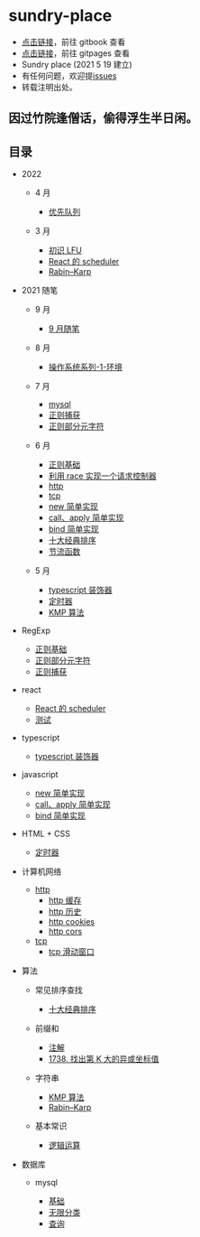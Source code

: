 # sundry-place

- [点击链接](https://18509149693.gitbook.io/secretbook/)，前往 gitbook 查看
- [点击链接](https://secret344.github.io/sundry-place/)，前往 gitpages 查看
- Sundry place (2021 5 19 建立)
- 有任何问题，欢迎提[issues](https://github.com/secret344/sundry-place/issues)
- 转载注明出处。

## 因过竹院逢僧话，偷得浮生半日闲。

## 目录

- 2022

  - 4 月

    - [优先队列](arithmetic/base/priority-queue.md)

  - 3 月
    - [初识 LFU](arithmetic/cache/LFU.md)
    - [React 的 scheduler](react/scheduler.md)
    - [Rabin–Karp](arithmetic/string/Rabin–Karp.md)

- 2021 随笔

  - 9 月

    - [9 月随笔](other/2021-9/1.md)

  - 8 月

    - [操作系统系列-1-环境](操作系统/实验环境.md)

  - 7 月

    - [mysql](mysql/index.md)
    - [正则捕获](regexp/capture.md)
    - [正则部分元字符](regexp/metacharacter.md)

  - 6 月
    - [正则基础](regexp/base.md)
    - [利用 race 实现一个请求控制器](javascript/race.md)
    - [http](network/http.md)
    - [tcp](network/tcp.md)
    - [new 简单实现](javascript/new.md)
    - [call、apply 简单实现](javascript/apply_call.md)
    - [bind 简单实现](javascript/bind.md)
    - [十大经典排序](2021/sort.md)
    - [节流函数](2021/throttle.md)
  - 5 月
    - [typescript 装饰器](typescript/decorators.md)
    - [定时器](html+css/Timers.md)
    - [KMP 算法](arithmetic/string/kmp.md)

- RegExp

  - [正则基础](regexp/base.md)
  - [正则部分元字符](regexp/metacharacter.md)
  - [正则捕获](regexp/capture.md)

- react

  - [React 的 scheduler](react/scheduler.md)
  - [测试](react/untitled-1ceshi.md)

- typescript

  - [typescript 装饰器](typescript/decorators.md)

- javascript

  - [new 简单实现](javascript/new.md)
  - [call、apply 简单实现](javascript/apply_call.md)
  - [bind 简单实现](javascript/bind.md)

- HTML + CSS

  - [定时器](html+css/Timers.md)

- 计算机网络

  - [http](network/http.md)
    - [http 缓存](network/http-cache.md)
    - [http 历史](network/http-history.md)
    - [http cookies](network/http-cookies.md)
    - [http cors](network/http-cors.md)
  - [tcp](network/tcp.md)
    - [tcp 滑动窗口](network/SlidingWindowProtocol.md)

- 算法

  - 常见排序查找
    - [十大经典排序](2021/sort.md)
  - 前缀和

    - [注解](arithmetic/PrefixSum/note.md)
    - [1738. 找出第 K 大的异或坐标值](arithmetic/PrefixSum/1738.md)

  - 字符串

    - [KMP 算法](arithmetic/string/kmp.md)
    - [Rabin–Karp](arithmetic/string/Rabin–Karp.md)

  - 基本常识

    - [逻辑运算](arithmetic/base/logical_operation.md)

- 数据库

  - mysql

    - [基础](mysql/index.md)
    - [无限分类](mysql/Infinite_classification.md)
    - [查询](mysql/query.md)
